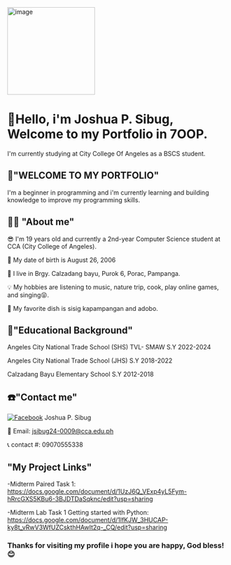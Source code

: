 <img src="https://github.com/user-attachments/assets/7155d5c8-eb24-4e57-8bc4-d6f60af6705c" alt="image" width="200" height="200">

# 👋Hello, i'm Joshua P. Sibug, Welcome to my Portfolio in 7OOP.
I'm currently studying at City College Of Angeles as a BSCS student.

## 📖"WELCOME TO MY PORTFOLIO"
I'm a beginner in programming and i'm currently learning and building knowledge to improve my programming skills.

## 👨‍💼 "About me"
😎 I'm 19 years old and currently a 2nd-year Computer Science student at CCA (City College of Angeles).

🎂 My date of birth is August 26, 2006

📍 I live in Brgy. Calzadang bayu, Purok 6, Porac, Pampanga.

💡 My hobbies are listening to music, nature trip, cook, play online games, and singing😝.

🥘 My favorite dish is sisig kapampangan and adobo.

## 🏫"Educational Background"
Angeles City National Trade School (SHS) TVL- SMAW S.Y 2022-2024

Angeles City National Trade School (JHS) S.Y 2018-2022

Calzadang Bayu Elementary School S.Y 2012-2018

## ☎️"Contact me"
[![Facebook](https://img.shields.io/badge/Facebook-%231877F2.svg?logo=Facebook&logoColor=white)](https://www.facebook.com/share/1Xt6MBugRe/) Joshua P. Sibug

📧 Email: jsibug24-0009@cca.edu.ph

📞 contact #: 09070555338

## "My Project Links"
-Midterm Paired Task 1: https://docs.google.com/document/d/1UzJ6Q_VExp4yL5Fym-hRrcGXS5KBu6-3BJDTDaSqknc/edit?usp=sharing

-Midterm Lab Task 1 Getting started with Python: https://docs.google.com/document/d/1lfKJW_3HUCAP-ky8t_vRwV3WfUZCskthHAwIt2q-_CQ/edit?usp=sharing

<h3>Thanks for visiting my profile i hope you are happy, God bless! 😊</h3>
